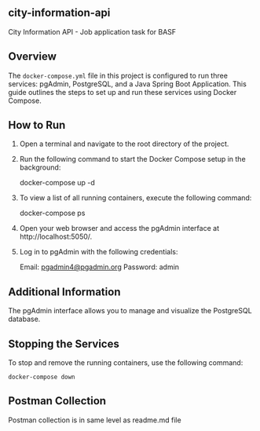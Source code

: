 ## city-information-api ##
City Information API - Job application task for BASF

## Overview

The `docker-compose.yml` file in this project is configured to run three services: pgAdmin, PostgreSQL, and a Java Spring Boot Application. This guide outlines the steps to set up and run these services using Docker Compose.

## How to Run

1. Open a terminal and navigate to the root directory of the project.

2. Run the following command to start the Docker Compose setup in the background:

    docker-compose up -d

3. To view a list of all running containers, execute the following command:

    docker-compose ps

4. Open your web browser and access the pgAdmin interface at http://localhost:5050/.

5. Log in to pgAdmin with the following credentials:

    Email: pgadmin4@pgadmin.org
    Password: admin

## Additional Information
  The pgAdmin interface allows you to manage and visualize the PostgreSQL database.

##  Stopping the Services
  To stop and remove the running containers, use the following command:

    docker-compose down

##  Postman Collection
  Postman collection is in same level as readme.md file
